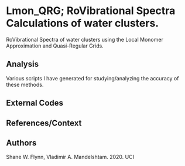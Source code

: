 # Lmon_QRG; RoVibrational Spectra Calculations of water clusters.
RoVibrational Spectra of water clusters using the Local Monomer Approximation
and Quasi-Regular Grids.

## Analysis
Various scripts I have generated for studying/analyzing the accuracy of these
methods.

## External Codes

## References/Context


## Authors
Shane W. Flynn, Vladimir A. Mandelshtam. 2020. UCI
